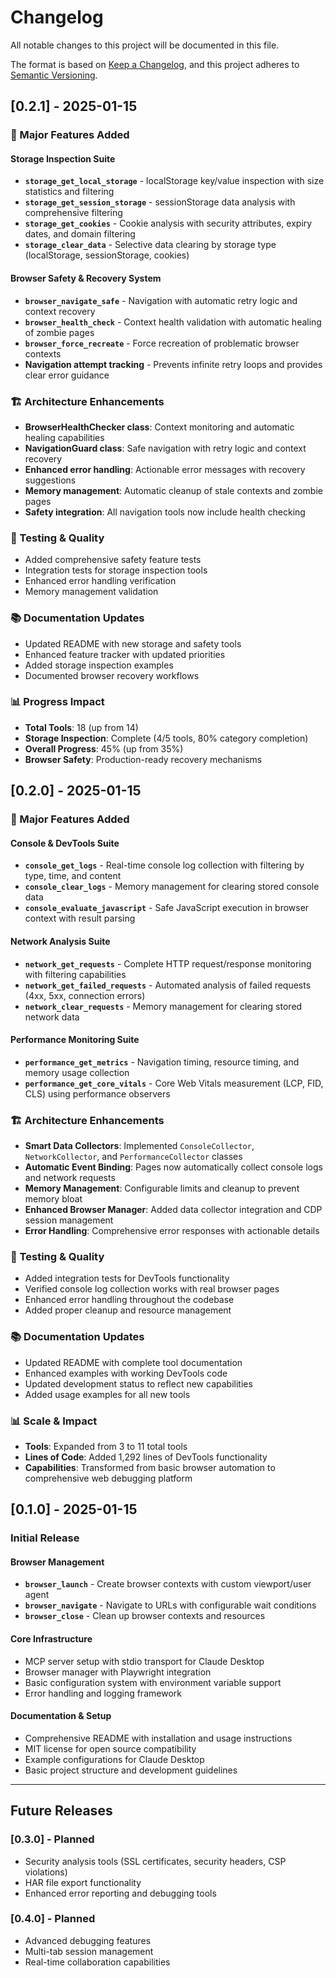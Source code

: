 # Changelog

All notable changes to this project will be documented in this file.

The format is based on [Keep a Changelog](https://keepachangelog.com/en/1.0.0/),
and this project adheres to [Semantic Versioning](https://semver.org/spec/v2.0.0.html).

## [0.2.1] - 2025-01-15

### 🚀 Major Features Added

#### Storage Inspection Suite
- **`storage_get_local_storage`** - localStorage key/value inspection with size statistics and filtering
- **`storage_get_session_storage`** - sessionStorage data analysis with comprehensive filtering
- **`storage_get_cookies`** - Cookie analysis with security attributes, expiry dates, and domain filtering
- **`storage_clear_data`** - Selective data clearing by storage type (localStorage, sessionStorage, cookies)

#### Browser Safety & Recovery System  
- **`browser_navigate_safe`** - Navigation with automatic retry logic and context recovery
- **`browser_health_check`** - Context health validation with automatic healing of zombie pages
- **`browser_force_recreate`** - Force recreation of problematic browser contexts
- **Navigation attempt tracking** - Prevents infinite retry loops and provides clear error guidance

### 🏗️ Architecture Enhancements

- **BrowserHealthChecker class**: Context monitoring and automatic healing capabilities
- **NavigationGuard class**: Safe navigation with retry logic and context recovery
- **Enhanced error handling**: Actionable error messages with recovery suggestions
- **Memory management**: Automatic cleanup of stale contexts and zombie pages
- **Safety integration**: All navigation tools now include health checking

### 🧪 Testing & Quality

- Added comprehensive safety feature tests
- Integration tests for storage inspection tools
- Enhanced error handling verification
- Memory management validation

### 📚 Documentation Updates

- Updated README with new storage and safety tools
- Enhanced feature tracker with updated priorities
- Added storage inspection examples
- Documented browser recovery workflows

### 📊 Progress Impact

- **Total Tools**: 18 (up from 14)
- **Storage Inspection**: Complete (4/5 tools, 80% category completion)
- **Overall Progress**: 45% (up from 35%)
- **Browser Safety**: Production-ready recovery mechanisms

## [0.2.0] - 2025-01-15

### 🚀 Major Features Added

#### Console & DevTools Suite
- **`console_get_logs`** - Real-time console log collection with filtering by type, time, and content
- **`console_clear_logs`** - Memory management for clearing stored console data
- **`console_evaluate_javascript`** - Safe JavaScript execution in browser context with result parsing

#### Network Analysis Suite  
- **`network_get_requests`** - Complete HTTP request/response monitoring with filtering capabilities
- **`network_get_failed_requests`** - Automated analysis of failed requests (4xx, 5xx, connection errors)
- **`network_clear_requests`** - Memory management for clearing stored network data

#### Performance Monitoring Suite
- **`performance_get_metrics`** - Navigation timing, resource timing, and memory usage collection
- **`performance_get_core_vitals`** - Core Web Vitals measurement (LCP, FID, CLS) using performance observers

### 🏗️ Architecture Enhancements

- **Smart Data Collectors**: Implemented `ConsoleCollector`, `NetworkCollector`, and `PerformanceCollector` classes
- **Automatic Event Binding**: Pages now automatically collect console logs and network requests
- **Memory Management**: Configurable limits and cleanup to prevent memory bloat
- **Enhanced Browser Manager**: Added data collector integration and CDP session management
- **Error Handling**: Comprehensive error responses with actionable details

### 🧪 Testing & Quality

- Added integration tests for DevTools functionality
- Verified console log collection works with real browser pages
- Enhanced error handling throughout the codebase
- Added proper cleanup and resource management

### 📚 Documentation Updates

- Updated README with complete tool documentation
- Enhanced examples with working DevTools code
- Updated development status to reflect new capabilities
- Added usage examples for all new tools

### 📊 Scale & Impact

- **Tools**: Expanded from 3 to 11 total tools
- **Lines of Code**: Added 1,292 lines of DevTools functionality
- **Capabilities**: Transformed from basic browser automation to comprehensive web debugging platform

## [0.1.0] - 2025-01-15

### Initial Release

#### Browser Management
- **`browser_launch`** - Create browser contexts with custom viewport/user agent
- **`browser_navigate`** - Navigate to URLs with configurable wait conditions  
- **`browser_close`** - Clean up browser contexts and resources

#### Core Infrastructure
- MCP server setup with stdio transport for Claude Desktop
- Browser manager with Playwright integration
- Basic configuration system with environment variable support
- Error handling and logging framework

#### Documentation & Setup
- Comprehensive README with installation and usage instructions
- MIT license for open source compatibility
- Example configurations for Claude Desktop
- Basic project structure and development guidelines

---

## Future Releases

### [0.3.0] - Planned
- Security analysis tools (SSL certificates, security headers, CSP violations)
- HAR file export functionality
- Enhanced error reporting and debugging tools

### [0.4.0] - Planned  
- Advanced debugging features
- Multi-tab session management
- Real-time collaboration capabilities